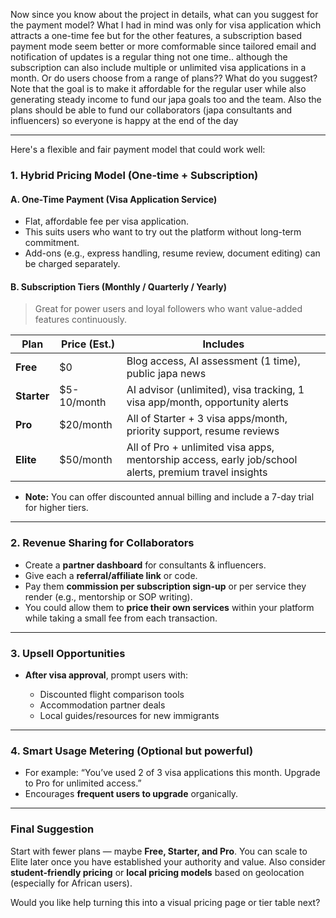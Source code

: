 Now since you know about the project in details, what can you suggest for the payment model? What I had in mind was only for visa application which attracts a one-time fee but for the other features, a subscription based payment mode seem better or more comformable since tailored email and notification of updates is a regular thing not one time.. although the subscription can also include multiple or unlimited visa applications in a month. Or do users choose from a range of plans?? What do you suggest? Note that the goal is to make it affordable for the regular user while also generating steady income to fund our japa goals too and the team. Also the plans should be able to fund our collaborators (japa consultants and influencers) so everyone is happy at the end of the day
 

---

Here's a flexible and fair payment model that could work well:

### **1. Hybrid Pricing Model (One-time + Subscription)**

#### **A. One-Time Payment (Visa Application Service)**

* Flat, affordable fee per visa application.
* This suits users who want to try out the platform without long-term commitment.
* Add-ons (e.g., express handling, resume review, document editing) can be charged separately.

#### **B. Subscription Tiers (Monthly / Quarterly / Yearly)**

> Great for power users and loyal followers who want value-added features continuously.

| Plan        | Price (Est.) | Includes                                                                                              |
| ----------- | ------------ | ----------------------------------------------------------------------------------------------------- |
| **Free**    | \$0          | Blog access, AI assessment (1 time), public japa news                                                 |
| **Starter** | \$5-10/month | AI advisor (unlimited), visa tracking, 1 visa app/month, opportunity alerts                           |
| **Pro**     | \$20/month   | All of Starter + 3 visa apps/month, priority support, resume reviews                                  |
| **Elite**   | \$50/month   | All of Pro + unlimited visa apps, mentorship access, early job/school alerts, premium travel insights |

* **Note:** You can offer discounted annual billing and include a 7-day trial for higher tiers.

---

### **2. Revenue Sharing for Collaborators**

* Create a **partner dashboard** for consultants & influencers.
* Give each a **referral/affiliate link** or code.
* Pay them **commission per subscription sign-up** or per service they render (e.g., mentorship or SOP writing).
* You could allow them to **price their own services** within your platform while taking a small fee from each transaction.

---

### **3. Upsell Opportunities**

* **After visa approval**, prompt users with:

  * Discounted flight comparison tools
  * Accommodation partner deals
  * Local guides/resources for new immigrants

---

### **4. Smart Usage Metering (Optional but powerful)**

* For example: “You’ve used 2 of 3 visa applications this month. Upgrade to Pro for unlimited access.”
* Encourages **frequent users to upgrade** organically.

---

### **Final Suggestion**

Start with fewer plans — maybe **Free, Starter, and Pro**. You can scale to Elite later once you have established your authority and value. Also consider **student-friendly pricing** or **local pricing models** based on geolocation (especially for African users).

Would you like help turning this into a visual pricing page or tier table next?
